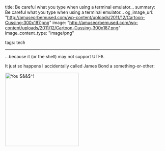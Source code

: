 title: Be careful what you type when using a terminal emulator…
summary: Be careful what you type when using a terminal emulator…
og_image_url: "http://amuseorbemused.com/wp-content/uploads/2011/12/Cartoon-Cussing-300x187.png"
image: "http://amuseorbemused.com/wp-content/uploads/2011/12/Cartoon-Cussing-300x187.png"
image_content_type: "image/png"

tags: tech

---

…because it (or the shell) may not support UTF8.

It just so happens I accidentally called James Bond a something-or-other:

<img width="240px" src="http://funkshional.files.wordpress.com/2012/02/shell-insult.png" alt="You $&&$^!">


